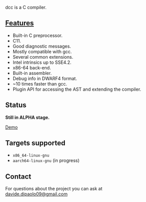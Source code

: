 dcc is a C compiler.


## [Features](https://github.com/dipa09/dcc/blob/main/status.md)
- Built-in C preprocessor.
- C11.
- Good diagnostic messages.
- Mostly compatible with gcc.
- Several common extensions.
- Intel intrinsics up to SSE4.2.
- x86-64 back-end.
- Built-in assembler.
- Debug info in DWARF4 format.
- ~10 times faster than gcc.
- Plugin API for accessing the AST and extending the compiler.


## Status
**Still in ALPHA stage.**

[Demo](https://youtu.be/TPWxtAFwiks)

## Targets supported
- `x86_64-linux-gnu`
- `aarch64-linux-gnu` (in progress)


## Contact
For questions about the project you can ask at davide.dipaolo09@gmail.com
